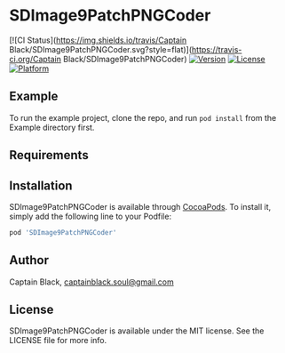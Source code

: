 # SDImage9PatchPNGCoder

[![CI Status](https://img.shields.io/travis/Captain Black/SDImage9PatchPNGCoder.svg?style=flat)](https://travis-ci.org/Captain Black/SDImage9PatchPNGCoder)
[![Version](https://img.shields.io/cocoapods/v/SDImage9PatchPNGCoder.svg?style=flat)](https://cocoapods.org/pods/SDImage9PatchPNGCoder)
[![License](https://img.shields.io/cocoapods/l/SDImage9PatchPNGCoder.svg?style=flat)](https://cocoapods.org/pods/SDImage9PatchPNGCoder)
[![Platform](https://img.shields.io/cocoapods/p/SDImage9PatchPNGCoder.svg?style=flat)](https://cocoapods.org/pods/SDImage9PatchPNGCoder)

## Example

To run the example project, clone the repo, and run `pod install` from the Example directory first.

## Requirements

## Installation

SDImage9PatchPNGCoder is available through [CocoaPods](https://cocoapods.org). To install
it, simply add the following line to your Podfile:

```ruby
pod 'SDImage9PatchPNGCoder'
```

## Author

Captain Black, captainblack.soul@gmail.com

## License

SDImage9PatchPNGCoder is available under the MIT license. See the LICENSE file for more info.

